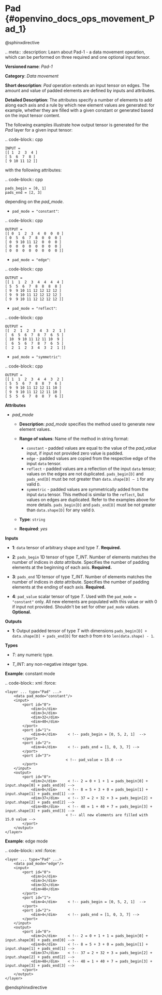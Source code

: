 # Pad {#openvino_docs_ops_movement_Pad_1}

@sphinxdirective

.. meta::
  :description: Learn about Pad-1 - a data movement operation, 
                which can be performed on three required and one optional input tensor.

**Versioned name**: *Pad-1*

**Category**: *Data movement*

**Short description**: *Pad* operation extends an input tensor on edges. The amount and value of padded elements are defined by inputs and attributes.

**Detailed Description**: The attributes specify a number of elements to add along each axis and a rule by which new element values are generated: for example, whether they are filled with a given constant or generated based on the input tensor content.

The following examples illustrate how output tensor is generated for the *Pad* layer for a given input tensor:

.. code-block:: cpp

    INPUT =
    [[ 1  2  3  4 ]
    [ 5  6  7  8 ]
    [ 9 10 11 12 ]]


with the following attributes: 

.. code-block:: cpp

    pads_begin = [0, 1]
    pads_end = [2, 3]


depending on the *pad_mode*.

* ``pad_mode = "constant"``: 

.. code-block:: cpp

    OUTPUT =
    [[ 0  1  2  3  4  0  0  0 ]
    [ 0  5  6  7  8  0  0  0 ]
    [ 0  9 10 11 12  0  0  0 ]
    [ 0  0  0  0  0  0  0  0 ]
    [ 0  0  0  0  0  0  0  0 ]]


* ``pad_mode = "edge"``: 

.. code-block:: cpp

    OUTPUT =
    [[ 1  1  2  3  4  4  4  4 ]
    [ 5  5  6  7  8  8  8  8 ]
    [ 9  9 10 11 12 12 12 12 ]
    [ 9  9 10 11 12 12 12 12 ]
    [ 9  9 10 11 12 12 12 12 ]]


* ``pad_mode = "reflect"``:

.. code-block:: cpp

    OUTPUT =
    [[  2  1  2  3  4  3  2  1 ]
    [  6  5  6  7  8  7  6  5 ]
    [ 10  9 10 11 12 11 10  9 ]
    [  6  5  6  7  8  7  6  5 ]
    [  2  1  2  3  4  3  2  1 ]]

* ``pad_mode = "symmetric"``:

.. code-block:: cpp

    OUTPUT =
    [[ 1  1  2  3  4  4  3  2 ]
    [ 5  5  6  7  8  8  7  6 ]
    [ 9  9 10 11 12 12 11 10 ]
    [ 9  9 10 11 12 12 11 10 ]
    [ 5  5  6  7  8  8  7  6 ]]

**Attributes**

* *pad_mode*

  * **Description**: *pad_mode* specifies the method used to generate new element values.
  * **Range of values**: Name of the method in string format:

    * ``constant`` - padded values are equal to the value of the *pad_value* input, if input not provided zero value is padded.
    * ``edge`` - padded values are copied from the respective edge of the input ``data`` tensor.
    * ``reflect`` - padded values are a reflection of the input ``data`` tensor; values on the edges are not duplicated. ``pads_begin[D]`` and ``pads_end[D]`` must be not greater than ``data.shape[D] – 1`` for any valid ``D``.
    * ``symmetric`` - padded values are symmetrically added from the input ``data`` tensor. This method is similar to the ``reflect``, but values on edges are duplicated. Refer to the examples above for more details. ``pads_begin[D]`` and ``pads_end[D]`` must be not greater than ``data.shape[D]`` for any valid ``D``.
  * **Type**: ``string``
  * **Required**: *yes*

**Inputs**

* **1**: ``data`` tensor of arbitrary shape and type *T*. **Required.**

* **2**: ``pads_begin`` 1D tensor of type *T_INT*. Number of elements matches the number of indices in *data* attribute. Specifies the number of padding elements at the beginning of each axis. **Required.**

* **3**: ``pads_end`` 1D tensor of type *T_INT*. Number of elements matches the number of indices in *data* attribute. Specifies the number of padding elements at the ending of each axis. **Required.**

* **4**: ``pad_value`` scalar tensor of type *T*. Used with the ``pad_mode = "constant"`` only. All new elements are populated with this value or with 0 if input not provided. Shouldn't be set for other ``pad_mode`` values. **Optional.**


**Outputs**

* **1**: Output padded tensor of type *T* with dimensions ``pads_begin[D] + data.shape[D] + pads_end[D]`` for each ``D`` from ``0`` to ``len(data.shape) - 1``.

**Types**

* *T*: any numeric type.

* *T_INT*: any non-negative integer type.


**Example**: constant mode

.. code-block:: xml
   :force: 

    <layer ... type="Pad" ...>
        <data pad_mode="constant"/>
        <input>
            <port id="0">
                <dim>1</dim>
                <dim>3</dim>
                <dim>32</dim>
                <dim>40</dim>
            </port>
            <port id="1">
                <dim>4</dim>     < !-- pads_begin = [0, 5, 2, 1]  -->
            </port>
            <port id="2">
                <dim>4</dim>     < !-- pads_end = [1, 0, 3, 7] -->
            </port>
            <port id="3">
                                < !-- pad_value = 15.0 -->
            </port>
        </input>
        <output>
            <port id="0">
                <dim>2</dim>     < !-- 2 = 0 + 1 + 1 = pads_begin[0] + input.shape[0] + pads_end[0] -->
                <dim>8</dim>     < !-- 8 = 5 + 3 + 0 = pads_begin[1] + input.shape[1] + pads_end[1] -->
                <dim>37</dim>    < !-- 37 = 2 + 32 + 3 = pads_begin[2] + input.shape[2] + pads_end[2] -->
                <dim>48</dim>    < !-- 48 = 1 + 40 + 7 = pads_begin[3] + input.shape[3] + pads_end[3] -->
                                < !-- all new elements are filled with 15.0 value -->
            </port>
        </output>
    </layer>


**Example**: edge mode

.. code-block:: xml
   :force:

    <layer ... type="Pad" ...>
        <data pad_mode="edge"/>
        <input>
            <port id="0">
                <dim>1</dim>
                <dim>3</dim>
                <dim>32</dim>
                <dim>40</dim>
            </port>
            <port id="1">
                <dim>4</dim>     < !-- pads_begin = [0, 5, 2, 1]  -->
            </port>
            <port id="2">
                <dim>4</dim>     < !-- pads_end = [1, 0, 3, 7] -->
            </port>
        </input>
        <output>
            <port id="0">
                <dim>2</dim>     < !-- 2 = 0 + 1 + 1 = pads_begin[0] + input.shape[0] + pads_end[0] -->
                <dim>8</dim>     < !-- 8 = 5 + 3 + 0 = pads_begin[1] + input.shape[1] + pads_end[1] -->
                <dim>37</dim>    < !-- 37 = 2 + 32 + 3 = pads_begin[2] + input.shape[2] + pads_end[2] -->
                <dim>48</dim>    < !-- 48 = 1 + 40 + 7 = pads_begin[3] + input.shape[3] + pads_end[3] -->
            </port>
        </output>
    </layer>

@endsphinxdirective
